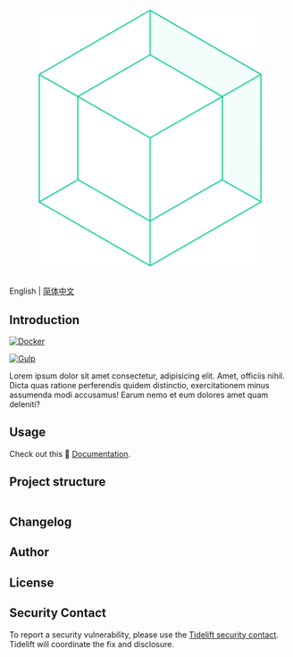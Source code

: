 <p align="center">
  <br>
  <img width="400" src="./src/img/hypercube.svg" alt="logo of this repository">
  <br>
  <br>
</p>

English | [简体中文](./README.zh-CN.md)

## Introduction

[![Docker](https://img.shields.io/badge/docker-vdt_vpn-white.svg?logo=docker&logoColor=white&style=for-the-badge)](https://hub.docker.com/r/)

[![Gulp](https://img.shields.io/badge/gulp-red.svg?style=for-the-badge)](https://gulpjs.com/)

Lorem ipsum dolor sit amet consectetur, adipisicing elit. Amet, officiis nihil. Dicta quas ratione perferendis quidem distinctio, exercitationem minus assumenda modi accusamus! Earum nemo et eum dolores amet quam deleniti?

## Usage

Check out this 📑 [Documentation](https://).

## Project structure

```

```

## Changelog

## Author

## License

## Security Contact

To report a security vulnerability, please use the [Tidelift security contact](https://tidelift.com/security). Tidelift will coordinate the fix and disclosure.
